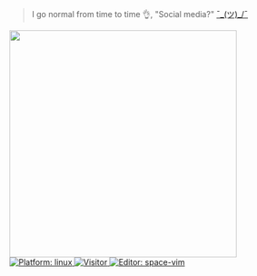 > I go normal from time to time 👌, "Social media?" [¯\_(ツ)_/¯](https://solo.to/bruhtus)

<img width="400" src="https://github-readme-stats.vercel.app/api?username=bruhtus&show_icons=true&hide_border=true">

<a href="https://github.com/bruhtus">
<img src="https://img.shields.io/badge/platform-%20linux-blue"
alt="Platform: linux" />
<a/>

<a href="https://github.com/bruhtus">
<img src="https://visitor-badge.glitch.me/badge?page_id=bruhtus.visitor-badge"
alt="Visitor" />
<a/>

<a href="http://vim.liuchengxu.org/">
<img src="https://img.shields.io/badge/%F0%9F%94%A7editor-space~vim-blue" alt="Editor: space-vim">
<a/>
